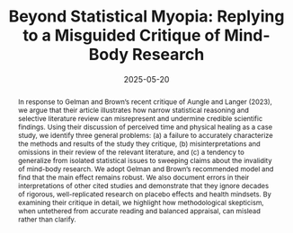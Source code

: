 ---
abstract: "In response to Gelman and Brown’s recent critique of Aungle and Langer (2023), we argue that their article illustrates how narrow statistical reasoning and selective literature review can misrepresent and undermine credible scientific findings. Using their discussion of perceived time and physical healing as a case study, we identify three general problems: (a) a failure to accurately characterize the methods and results of the study they critique, (b) misinterpretations and omissions in their review of the relevant literature, and (c) a tendency to generalize from isolated statistical issues to sweeping claims about the invalidity of mind-body research. We adopt Gelman and Brown’s recommended model and find that the main effect remains robust. We also document errors in their interpretations of other cited studies and demonstrate that they ignore decades of rigorous, well-replicated research on placebo effects and health mindsets. By examining their critique in detail, we highlight how methodological skepticism, when untethered from accurate reading and balanced appraisal, can mislead rather than clarify."
authors:
- Peter Aungle, Daniel Chen, and Nicholas Holmes
date: "2025-05-20"
featured: true
image:
  caption: 'Image credit: [**ChatGPT**](https://chatgpt.com/)'
  focal_point: ""
  preview_only: false
#links:
#- name: Read Full Article
#  url: https://www.scientificamerican.com/article/how-much-do-our-thoughts-shape-our-health/
projects:
- internal-project
publishDate: "2025-01-12T00:00:00Z"
summary: 'This paper introduces the Embodied Models of Health framework for understanding mind-body unity and the effect of mindsets on health outcomes, delving into the science behind how attention, beliefs, and expectations shape physical health over time.'
title: 'Beyond Statistical Myopia: Replying to a Misguided Critique of Mind-Body Research'
url_pdf: 'https://drive.google.com/file/d/1advItLHGojG1D4mIGooQLC6Digokz0KN/view'
---